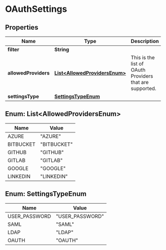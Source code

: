 # OAuthSettings

## Properties
Name | Type | Description | Notes
------------ | ------------- | ------------- | -------------
**filter** | **String** |  |  [optional]
**allowedProviders** | [**List&lt;AllowedProvidersEnum&gt;**](#List&lt;AllowedProvidersEnum&gt;) | This is the list of OAuth Providers that are supported. |  [optional]
**settingsType** | [**SettingsTypeEnum**](#SettingsTypeEnum) |  |  [optional]

<a name="List<AllowedProvidersEnum>"></a>
## Enum: List&lt;AllowedProvidersEnum&gt;
Name | Value
---- | -----
AZURE | &quot;AZURE&quot;
BITBUCKET | &quot;BITBUCKET&quot;
GITHUB | &quot;GITHUB&quot;
GITLAB | &quot;GITLAB&quot;
GOOGLE | &quot;GOOGLE&quot;
LINKEDIN | &quot;LINKEDIN&quot;

<a name="SettingsTypeEnum"></a>
## Enum: SettingsTypeEnum
Name | Value
---- | -----
USER_PASSWORD | &quot;USER_PASSWORD&quot;
SAML | &quot;SAML&quot;
LDAP | &quot;LDAP&quot;
OAUTH | &quot;OAUTH&quot;

